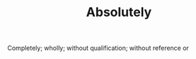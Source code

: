 ---
title: Absolutely
letter: A
permalink: "/definitions/bld-absolutely.html"
body: Completely; wholly; without qualification; without reference or
published_at: '2018-07-07'
source: Black's Law Dictionary 2nd Ed (1910)
layout: post
---